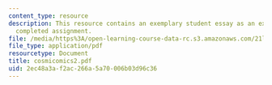 ```yaml
---
content_type: resource
description: This resource contains an exemplary student essay as an example of a
  completed assignment.
file: /media/https%3A/open-learning-course-data-rc.s3.amazonaws.com/21l-325-small-wonders-staying-alive-spring-2007/2ec48a3af2ac266a5a70006b03d96c36_cosmicomics2.pdf
file_type: application/pdf
resourcetype: Document
title: cosmicomics2.pdf
uid: 2ec48a3a-f2ac-266a-5a70-006b03d96c36
---
```

